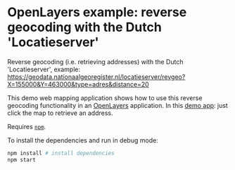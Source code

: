 # OpenLayers example: reverse geocoding with the Dutch 'Locatieserver'

Reverse geocoding (i.e. retrieving addresses) with the Dutch 'Locatieserver', example: https://geodata.nationaalgeoregister.nl/locatieserver/revgeo?X=155000&Y=463000&type=adres&distance=20

This demo web mapping application shows how to use this reverse geocoding functionality in an [OpenLayers](https://openlayers.org/) application. In this [demo app](https://twiav.nl/nl/openlayers/ol-reverse-geocoding-nl-locatieserver): just click the map to retrieve an address.

Requires [`npm`](https://www.npmjs.com/).

To install the dependencies and run in debug mode:

```bash
npm install # install dependencies
npm start
```